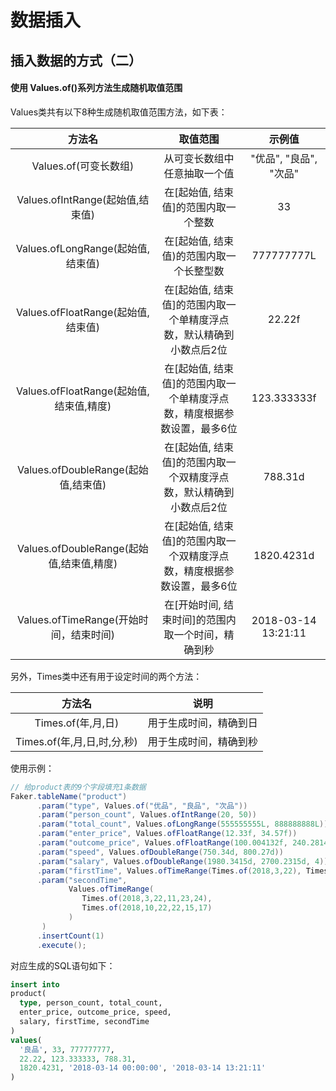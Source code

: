 # 数据插入



## 插入数据的方式（二）



#### 使用 Values.of()系列方法生成随机取值范围



Values类共有以下8种生成随机取值范围方法，如下表：

|                  方法名                  |                           取值范围                           |         示例值         |
| :--------------------------------------: | :----------------------------------------------------------: | :--------------------: |
|          Values.of(可变长数组)           |                 从可变长数组中任意抽取一个值                 | "优品", "良品", "次品" |
|     Values.ofIntRange(起始值,结束值)     |             在[起始值, 结束值]的范围内取一个整数             |           33           |
|    Values.ofLongRange(起始值,结束值)     |           在[起始值, 结束值)的范围内取一个长整型数           |       777777777L       |
|    Values.ofFloatRange(起始值,结束值)    | 在[起始值, 结束值]的范围内取一个单精度浮点数，默认精确到小数点后2位 |         22.22f         |
| Values.ofFloatRange(起始值,结束值,精度)  | 在[起始值, 结束值]的范围内取一个单精度浮点数，精度根据参数设置，最多6位 |      123.333333f       |
|   Values.ofDoubleRange(起始值,结束值)    | 在[起始值, 结束值]的范围内取一个双精度浮点数，默认精确到小数点后2位 |        788.31d         |
| Values.ofDoubleRange(起始值,结束值,精度) | 在[起始值, 结束值]的范围内取一个双精度浮点数，精度根据参数设置，最多6位 |       1820.4231d       |
|  Values.ofTimeRange(开始时间，结束时间)  |      在[开始时间, 结束时间]的范围内取一个时间，精确到秒      |  2018-03-14 13:21:11   |

另外，Times类中还有用于设定时间的两个方法：

|           方法名            |          说明          |
| :-------------------------: | :--------------------: |
|     Times.of(年,月,日)      | 用于生成时间，精确到日 |
| Times.of(年,月,日,时,分,秒) | 用于生成时间，精确到秒 |



使用示例：



```java
// 给product表的9个字段填充1条数据
Faker.tableName("product")
      .param("type", Values.of("优品", "良品", "次品"))
      .param("person_count", Values.ofIntRange(20, 50))
      .param("total_count", Values.ofLongRange(555555555L, 888888888L))
      .param("enter_price", Values.ofFloatRange(12.33f, 34.57f))
      .param("outcome_price", Values.ofFloatRange(100.004132f, 240.281424f, 6))
      .param("speed", Values.ofDoubleRange(750.34d, 800.27d))
      .param("salary", Values.ofDoubleRange(1980.3415d, 2700.2315d, 4))
      .param("firstTime", Values.ofTimeRange(Times.of(2018,3,22), Times.of(2018,10,22)))
      .param("secondTime", 
             Values.ofTimeRange(
                Times.of(2018,3,22,11,23,24), 
                Times.of(2018,10,22,22,15,17)
             )
       )
      .insertCount(1)
      .execute();
```

对应生成的SQL语句如下：

```sql
insert into 
product(
  type, person_count, total_count,
  enter_price, outcome_price, speed,
  salary, firstTime, secondTime
) 
values(
  '良品', 33, 777777777,
  22.22, 123.333333, 788.31,
  1820.4231, '2018-03-14 00:00:00', '2018-03-14 13:21:11'
)
```

